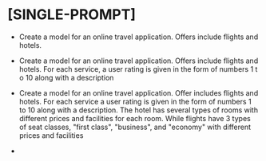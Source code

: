 # [SINGLE-PROMPT]

- Create a model for an online travel application. Offers include flights and hotels.

- Create a model for an online travel application. Offers include flights and hotels. For each service, a user rating is given in the form of numbers 1 t o 10 along with a description

- Create a model for an online travel application. Offer includes flights and hotels. For each service a user rating is given in the form of numbers 1 to 10 along with a description. The hotel has several types of rooms with different prices and facilities for each room. While flights have 3 types of seat classes, "first class", "business", and "economy" with different prices and facilities

-

